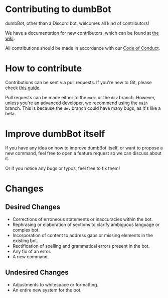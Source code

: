 # Contributing to dumbBot
dumbBot, other than a Discord bot, welcomes all kind of contributors!

We have a documentation for new contributors, which can be found at [the wiki](https://github.com/damimaa/dumbBot/wiki).

All contributions should be made in accordance with our [Code of Conduct](/CODE_OF_CONDUCT.md).

# How to contribute
Contributions can be sent via pull requests. If you're new to Git, please check [this guide](https://opensource.com/article/19/7/create-pull-request-github).

Pull requests can be made either to the `main` or the `dev` branch. However, unless you're an advanced developer, we recommend using the `main` branch. This is because the `dev` branch could have many bugs, as it's like a beta.

# Improve dumbBot itself
If you have any idea on how to improve dumbBot itself, or want to propose a new command, feel free to open a feature request so we can discuss about it.

Or if you notice any bugs or typos, feel free to fix them!

# Changes
## Desired Changes

- Corrections of erroneous statements or inaccuracies within the bot.
- Rephrasing or elaboration of sections to clarify ambiguous language or complex bot.
- Incorporation of content to address gaps or missing elements in the existing bot.
- Rectification of spelling and grammatical errors present in the bot.
- Any fix of an error.
- A new command.

## Undesired Changes
- Adjustments to whitespace or formatting.
- An entire new system for the bot.